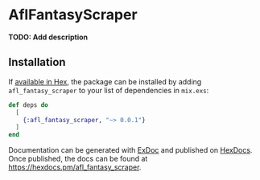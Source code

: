 # AflFantasyScraper

**TODO: Add description**

## Installation

If [available in Hex](https://hex.pm/docs/publish), the package can be installed
by adding `afl_fantasy_scraper` to your list of dependencies in `mix.exs`:

```elixir
def deps do
  [
    {:afl_fantasy_scraper, "~> 0.0.1"}
  ]
end
```

Documentation can be generated with [ExDoc](https://github.com/elixir-lang/ex_doc)
and published on [HexDocs](https://hexdocs.pm). Once published, the docs can
be found at <https://hexdocs.pm/afl_fantasy_scraper>.
